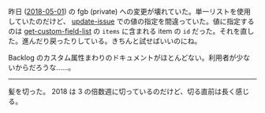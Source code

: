 昨日 ([2018-05-01][]) の fgb (private) への変更が壊れていた。単一リストを使用していたのだけど、 [update-issue](https://developer.nulab-inc.com/ja/docs/backlog/api/2/update-issue/) での値の指定を間違っていた。値に指定するのは [get-custom-field-list](https://developer.nulab-inc.com/ja/docs/backlog/api/2/get-custom-field-list/) の `items` に含まれる item の `id` だった。それを直した。進んだり戻ったりしている。きちんと試せばいいのにね。

Backlog のカスタム属性まわりのドキュメントがほとんどない。利用者が少ないからだろうな……。

-----

髪を切った。 2018 は 3 の倍数週に切っているのだけど、切る直前は長く感じる。

[2018-05-01]: https://blog.bouzuya.net/2018/05/01/
